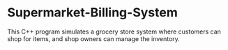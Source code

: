 # Supermarket-Billing-System
This C++ program simulates a grocery store system where customers can shop for items, and shop owners can manage the inventory.
